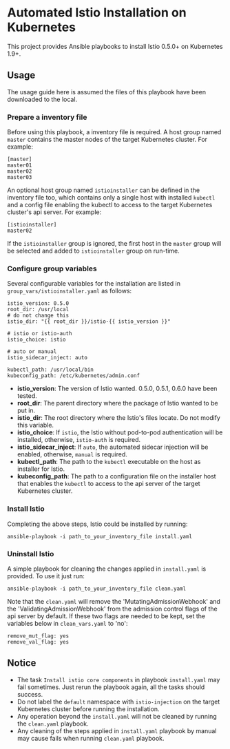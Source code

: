 # Automated Istio Installation on Kubernetes
This project provides Ansible playbooks to install Istio 0.5.0+ on Kubernetes 1.9+.

## Usage
The usage guide here is assumed the files of this playbook have been downloaded to the local.

### Prepare a inventory file
Before using this playbook, a inventory file is required. A host group named `master`  contains the master nodes of the target Kubernetes cluster. For example:

    [master]
    master01
    master02
    master03

An optional host group named `istioinstaller` can be defined in the inventory file too, which contains only a single host with installed `kubectl` and a config file enabling the kubectl to access to the target Kubernetes cluster's api server. For example:

    [istioinstaller]
    master02 

If the `istioinstaller` group is ignored, the first host in the `master` group will be selected and added to `istioinstaller` group on run-time.

### Configure group variables
Several configurable variables for the installation are listed in `group_vars/istioinstaller.yaml` as follows:

    istio_version: 0.5.0
    root_dir: /usr/local
    # do not change this
    istio_dir: "{{ root_dir }}/istio-{{ istio_version }}"
    
    # istio or istio-auth
    istio_choice: istio
    
    # auto or manual
    istio_sidecar_inject: auto
    
    kubectl_path: /usr/local/bin
    kubeconfig_path: /etc/kubernetes/admin.conf

- **istio_version**: The version of Istio wanted. 0.5.0, 0.5.1, 0.6.0 have been tested.
- **root_dir**: The parent directory where the package of Istio wanted to be put in.
- **istio_dir**: The root directory where the Istio's files locate. Do not modify this variable.
- **istio_choice**: If `istio`, the Istio without pod-to-pod authentication will be installed, otherwise, `istio-auth` is required.
- **istio\_sidecar\_inject**: If `auto`, the automated sidecar injection will be enabled, otherwise, `manual` is required.
- **kubectl_path**: The path to the `kubectl` executable on the host as installer for Istio.
- **kubeconfig_path**: The path to a configuration file on the installer host that enables the `kubectl` to access to the api server of the target Kubernetes cluster.

### Install Istio
Completing the above steps, Istio could be installed by running:

    ansible-playbook -i path_to_your_inventory_file install.yaml 

### Uninstall Istio
A simple playbook for cleaning the changes applied in `install.yaml` is provided. To use it just run:

    ansible-playbook -i path_to_your_inventory_file clean.yaml
Note that the `clean.yaml` will remove the 'MutatingAdmissionWebhook' and the 'ValidatingAdmissionWebhook' from the admission control flags of the api server by default. If these two flags are needed to be kept, set the variables below in `clean_vars.yaml` to 'no':

    remove_mut_flag: yes
    remove_val_flag: yes

## Notice
- The task `Install istio core components` in playbook `install.yaml` may fail sometimes. Just rerun the playbook again, all the tasks should success.
- Do not label the `default` namespace with `istio-injection` on the target Kubernetes cluster before running the installation.
- Any operation beyond the `install.yaml` will not be cleaned by running the `clean.yaml` playbook.
- Any cleaning of the steps applied in `install.yaml` playbook by manual may cause fails when running `clean.yaml` playbook.  